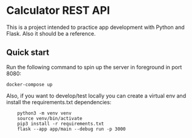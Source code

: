 # Calculator REST API

This is a project intended to practice app development with Python and Flask. Also it should be a reference.

## Quick start

Run the following command to spin up the server in foreground in port 8080:

```
docker-compose up
```


Also, if you want to develop/test locally you can create a virtual env and install the requirements.txt dependencies:

```
    python3 -m venv venv
    source venv/bin/activate
    pip3 install -r requirements.txt
    flask --app app/main --debug run -p 3000 
```
    